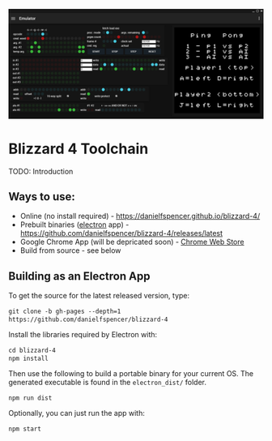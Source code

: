 ![Screenshot of emulator](/assets/screenshots/emulator.png?raw=true)


# Blizzard 4 Toolchain

TODO: Introduction

## Ways to use:

* Online (no install required) - https://danielfspencer.github.io/blizzard-4/
* Prebuilt binaries ([electron](https://github.com/electron/electron) app) - https://github.com/danielfspencer/blizzard-4/releases/latest
* Google Chrome App (will be depricated soon) - [Chrome Web Store](https://chrome.google.com/webstore/detail/blizzard-4/objgfaegobaokaihpdlnaifgkmkbgbaf)
* Build from source - see below

## Building as an Electron App

To get the source for the latest released version, type:

```
git clone -b gh-pages --depth=1 https://github.com/danielfspencer/blizzard-4
```

Install the libraries required by Electron with:
```
cd blizzard-4
npm install
```

Then use the following to build a portable binary for your current OS. The generated executable is found in the ```electron_dist/``` folder.

```
npm run dist
```

Optionally, you can just run the app with:

```
npm start
```
